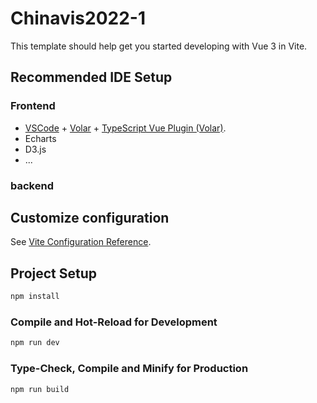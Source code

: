 # Chinavis2022-1

This template should help get you started developing with Vue 3 in Vite.

## Recommended IDE Setup
### Frontend

- [VSCode](https://code.visualstudio.com/) + [Volar](https://marketplace.visualstudio.com/items?itemName=Vue.volar)  + [TypeScript Vue Plugin (Volar)](https://marketplace.visualstudio.com/items?itemName=Vue.vscode-typescript-vue-plugin).
- Echarts
- D3.js
- ...

### backend

## Customize configuration

See [Vite Configuration Reference](https://vitejs.dev/config/).

## Project Setup

```sh
npm install
```

### Compile and Hot-Reload for Development

```sh
npm run dev
```

### Type-Check, Compile and Minify for Production

```sh
npm run build
```
